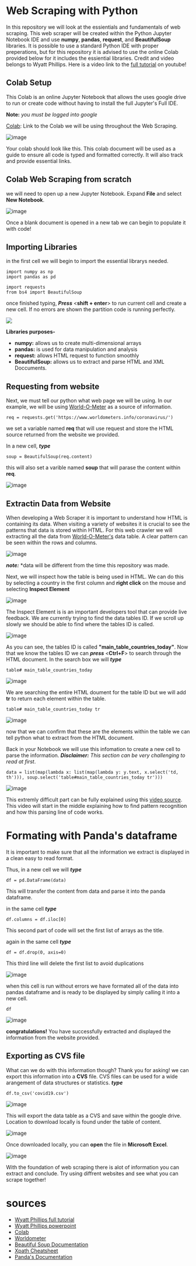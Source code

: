 # Web Scraping with Python

In this repository we will look at the essientials and fundamentals of web scraping. This web scraper will be created within the Python Jupyter Notebook IDE and use **numpy**, **pandas**, **request**, and **BeautifulSoup** libraries. It is possible to use a standard Python IDE with proper preperations, but for this repository it is advised to use the online Colab provided below for it includes the essiential libraries. Credit and video belongs to Wyatt Phillips. Here is a video link to the [full tutorial](https://www.youtube.com/watch?v=Ssi1A8FAAFI) on youtube!

## Colab Setup

This Colab is an online Jupyter Notebook that allows the uses google drive to run or create code without having to install the full Jupyter's Full IDE. 

**Note:** *you must be logged into google*

[Colab](https://colab.research.google.com/drive/1KGh5r59YJuNRCR3JRhJCJojgt9vR8IUW#scrollTo=7RyOhSZaiM7R): Link to the Colab we will be using throughout the Web Scraping.


![image](https://raw.githubusercontent.com/jordanadrianoo/Hack-Quarantine-2020/master/Repository%20Images/Web%20Scraper%20Images/Colab%20demo.JPG)

Your colab should look like this. This colab document will be used as a guide to ensure all code is typed and formatted correctly. It will also track and provide essential links. 

## Colab Web Scraping from scratch

we will need to open up a new Jupyter Notebook. Expand **File** and select **New Notebook**.

![image](https://github.com/jordanadrianoo/Hack-Quarantine-2020/blob/master/Repository%20Images/Web%20Scraper%20Images/Colab%20New%20Notebook%20demo.JPG?raw=true)

Once a blank document is opened in a new tab we can begin to populate it with code!

## Importing Libraries

in the first cell we will begin to import the essential librarys needed.
```
import numpy as np
import pandas as pd

import requests
from bs4 import BeautifulSoup
```
once finished typing, ***Press*** <**shift + enter**> to run current cell and create a new cell. If no errors are shown the partition code is running perfectly.

<img src="https://raw.githubusercontent.com/jordanadrianoo/Hack-Quarantine-2020/master/Repository%20Images/Web%20Scraper%20Images/Import%20Libraries%20Demo.JPG">

**Libraries purposes-**
- **numpy:** allows us to create multi-dimensional arrays
- **pandas:** is used for data manipulation and analysis
- **request:** allows HTML request to function smoothly
- **BeautifulSoup:** allows us to extract and parse HTML and XML Doccuments.

## Requesting from website 

Next, we must tell our python what web page we will be using. In our example, we will be using [World-O-Meter](https://www.worldometers.info/coronavirus/) as a source of information.

```
req = requests.get('https://www.worldometers.info/coronavirus/')
```

we set a variable named **req** that will use request and store the HTML source returned from the website we provided.

In a new cell, ***type***

```
soup = BeautifulSoup(req.content)
```

this will also set a varible named **soup** that will parase the content within **req**.

![image](https://raw.githubusercontent.com/jordanadrianoo/Hack-Quarantine-2020/master/Repository%20Images/Web%20Scraper%20Images/parsing%20HTML.JPG)

## Extractin Data from Website

When developing a Web Scraper it is important to understand how HTML is containing its data. When visiting a variety of websites it is crucial to see the patterns that data is stored within HTML. For this web crawler we will extracting all the data from [World-O-Meter's](https://www.worldometers.info/coronavirus/) data table. A clear pattern can be seen within the rows and columns.

![image](https://raw.githubusercontent.com/jordanadrianoo/Hack-Quarantine-2020/master/Repository%20Images/Web%20Scraper%20Images/data%20table.JPG)

***note:*** *data will be different from the time this repository was made. 

Next, we will inspect how the table is being used in HTML. We can do this by selecting a country in the first column and **right click** on the mouse and selecting **Inspect Element**

![image](https://raw.githubusercontent.com/jordanadrianoo/Hack-Quarantine-2020/master/Repository%20Images/Web%20Scraper%20Images/data%20table%20Inspect%20Element.JPG)

The Inspect Element is is an important developers tool that can provide live feedback. We are currently trying to find the data tables ID. If we scroll up slowly we should be able to find where the tables ID is called.

![image](https://raw.githubusercontent.com/jordanadrianoo/Hack-Quarantine-2020/master/Repository%20Images/Web%20Scraper%20Images/data%20table%20ID.JPG)

As you can see, the tables ID is called **"main_table_countries_today"**. Now that we know the tables ID we can ***press*** <**Ctrl+F**> to search through the HTML document. In the search box we will ***type***

```
table# main_table_countries_today
```

![image](https://raw.githubusercontent.com/jordanadrianoo/Hack-Quarantine-2020/master/Repository%20Images/Web%20Scraper%20Images/data%20table%20find%20ID.JPG)

We are searching the entire HTML doument for the table ID but we will add **tr** to return each element within the table. 

 ```
table# main_table_countries_today tr
```

![image](https://raw.githubusercontent.com/jordanadrianoo/Hack-Quarantine-2020/master/Repository%20Images/Web%20Scraper%20Images/Table%20Elements.JPG)

now that we can confirm that these are the elements within the table we can tell python what to extract from the HTML document.

Back in your Notebook we will use this infomation to create a new cell to parse the information. ***Disclaimer:*** *This section can be very challenging to read at first*. 

```
data = list(map(lambda x: list(map(lambda y: y.text, x.select('td, th'))), soup.select('table#main_table_countries_today tr')))
```

![image](https://raw.githubusercontent.com/jordanadrianoo/Hack-Quarantine-2020/master/Repository%20Images/Web%20Scraper%20Images/Parsing%20the%20table.JPG)

This extremly difficult part can be fully explained using this [video source](http://www.youtube.com/watch?v=Ssi1A8FAAFI&t=16m25s). This video will start in the middle explaining how to find pattern recognition and how this parsing line of code works. 

# Formating with Panda's dataframe

It is important to make sure that all the information we extract is displayed in a clean easy to read format.

Thus, in a new cell we will ***type***

```
df = pd.DataFrame(data)
```

This will transfer the content from data and parse it into the panda dataframe.

in the same cell ***type***

```
df.columns = df.iloc[0]
```
This second part of code will set the first list of arrays as the title. 

again in the same cell ***type***

```
df = df.drop(0, axis=0)
```

This third line will delete the first list to avoid duplications

![image](https://raw.githubusercontent.com/jordanadrianoo/Hack-Quarantine-2020/master/Repository%20Images/Web%20Scraper%20Images/formating.JPG)

when this cell is run without errors we have formated all of the data into pandas dataframe and is ready to be displayed by simply calling it into a new cell.

```
df
```
![image](https://raw.githubusercontent.com/jordanadrianoo/Hack-Quarantine-2020/master/Repository%20Images/Web%20Scraper%20Images/Our%20Data%20Table.JPG)

**congratulations!** You have successfully extracted and displayed the information from the website provided.

## Exporting as CVS file

What can we do with this information though? Thank you for asking! we can export this information into a **CVS** file. CVS files can be used for a wide arangement of data structures or statistics. ***type***

```
df.to_csv('covid19.csv')
```

![image](https://raw.githubusercontent.com/jordanadrianoo/Hack-Quarantine-2020/master/Repository%20Images/Web%20Scraper%20Images/Export%20to%20CSV.JPG)

This will export the data table as a CVS and save within the google drive. Location to download locally is found under the table of content.

![image](https://raw.githubusercontent.com/jordanadrianoo/Hack-Quarantine-2020/master/Repository%20Images/Web%20Scraper%20Images/CSV%20location.JPG)

Once downloaded locally, you can **open** the file in **Microsoft Excel**. 

![image](https://raw.githubusercontent.com/jordanadrianoo/Hack-Quarantine-2020/master/Repository%20Images/Web%20Scraper%20Images/Excel%20Spread%20Sheet.JPG)

With the foundation of web scraping there is alot of information you can extract and conclude. Try using diffrent websites and see what you can scrape together!

# sources

- [Wyatt Phillips full tutorial](https://www.youtube.com/watch?v=Ssi1A8FAAFI)
- [Wyatt Phillips powerpoint](https://docs.google.com/presentation/d/1zHwfvTlk9vXFhiDdJSeFzasBZgwor1xM1wTiQH_qRDY/edit#slide=id.g720c73f8d4_0_136)
- [Colab](https://colab.research.google.com/drive/1KGh5r59YJuNRCR3JRhJCJojgt9vR8IUW#scrollTo=7RyOhSZaiM7R)
- [Worldometer](https://www.worldometers.info/)
- [Beautiful Soup Documentation](https://www.crummy.com/software/BeautifulSoup/bs4/doc/)
- [Xpath Cheatsheet](https://devhints.io/xpath)
- [Panda's Documentation](https://pandas.pydata.org/pandas-docs/stable/reference/api/pandas.DataFrame.drop.html)

